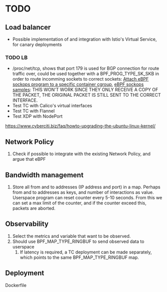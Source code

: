 # TODO

## Load balancer

* Possible implementation of and integration with Istio's Virtual Service, for canary deployments

### TODO LB

* /proc/net/tcp, shows that port 179 is used for BGP connection for route traffic over, could be used together with a BPF_PROG_TYPE_SK_SKB in order to route incomming sockets to correct sockets: [Attach eBPF sockops program to a specific container cgroup](https://stackoverflow.com/questions/76350203/attach-ebpf-sockops-program-to-a-specific-container-cgroup), [eBPF sockops samples](https://github.com/zachidan/ebpf-sockops/blob/master/README.md): THIS WON'T WORK SINCE THEY ONLY RECEIVE A COPY OF THE PACKET, THE ORIGINAL PACKET IS STILL SENT TO THE CORRECT INTERFACE.
* Test TC with Calico's virtual interfaces
* Test TC with Flannel
* Test XDP with NodePort

https://www.cyberciti.biz/faq/howto-upgrading-the-ubuntu-linux-kernel/

## Network Policy

1. Check if possible to integrate with the existing Network Policy, and argue that eBPF

## Bandwidth management

1. Store all from and to addresses (IP address and port) in a map. Perhaps from and to addresses as keys, and number of interactions as value. Userspace program can reset counter every 5-10 seconds. From this we can set a max limit of the counter, and if the counter exceed this, packets are aborted.

## Observability

1. Select the metrics and variable that want to be observed.
2. Should use BPF_MAP_TYPE_RINGBUF to send observed data to userspace
    1. If latency is required, a TC deployment can be made separately, which points to the same BPF_MAP_TYPE_RINGBUF map.

## Deployment

Dockerfile
